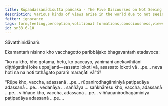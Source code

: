 ```yaml
---
title: Rūpaadassanādisutta pañcaka - The Five Discourses on Not Seeing Form and Other Aggregates
description: Various kinds of views arise in the world due to not seeing the aggregates, the arising of the aggregates, the cessation of the aggregates, and the practice leading to the cessation of the aggregates.
fetter: ignorance
tags: form,feeling,perception,volitional formations,consciousness,views,ignorance,sn,sn22-34,sn33
id: sn33.6-10
---
```


Sāvatthinidānaṁ.

Ekamantaṁ nisinno kho vacchagotto paribbājako bhagavantaṁ etadavoca:

“ko nu kho, bho gotama, hetu, ko paccayo, yānimāni anekavihitāni diṭṭhigatāni loke uppajjanti—sassato lokoti vā, asassato lokoti vā …pe… neva hoti na na hoti tathāgato paraṁ maraṇāti vā”ti?

“Rūpe kho, vaccha, adassanā …pe… rūpanirodhagāminiyā paṭipadāya adassanā …pe… vedanāya … saññāya … saṅkhāresu kho, vaccha, adassanā …pe… viññāṇe kho, vaccha, adassanā …pe… viññāṇanirodhagāminiyā paṭipadāya adassanā …pe….
